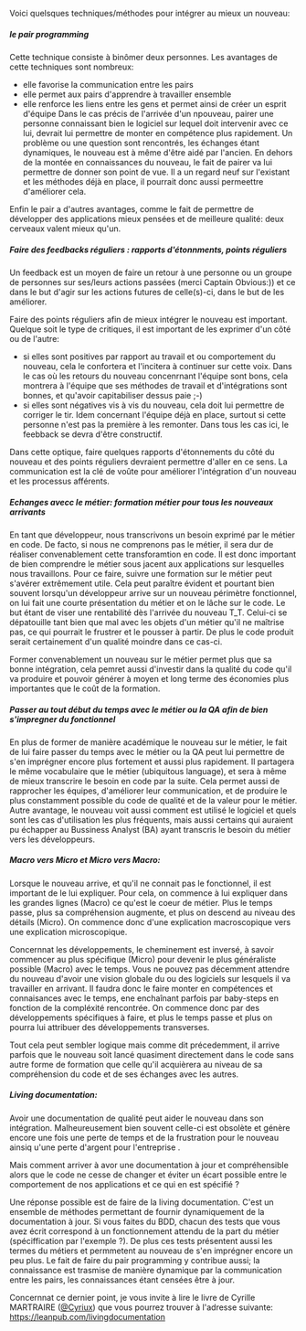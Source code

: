Voici quelsques techniques/méthodes pour intégrer au mieux un nouveau:

##### le pair programming
Cette technique consiste à binômer deux personnes. Les avantages de cette techniques sont nombreux:
- elle favorise la communication entre les pairs
- elle permet aux pairs d'apprendre à travailler ensemble
- elle renforce les liens entre les gens et permet ainsi de créer un esprit d'équipe
Dans le cas précis de l'arrivée d'un npouveau, pairer une personne connaissant bien le logiciel sur lequel doit intervenir
avec ce lui, devrait lui permettre de monter en compétence plus rapidement.
Un problème ou une question sont rencontrés, les échanges étant dynamiques, le nouveau est à même d'être aidé par
l'ancien.
En dehors de la montée en connaissances du nouveau, le fait de pairer va lui permettre de donner son point de vue. Il a
un regard neuf sur l'existant et les méthodes déjà en place, il pourrait donc aussi permeettre d'améliorer cela.

Enfin le pair a d'autres avantages, comme le fait de permettre de développer des applications mieux pensées et de
meilleure qualité:  deux cerveaux valent mieux qu'un.


##### Faire des feedbacks réguliers : rapports d'étonnments, points réguliers
Un feedback est un moyen de faire un retour à une personne ou un groupe de personnes sur ses/leurs actions passées
(merci Captain Obvious:)) et ce dans le but d'agir sur les actions futures de celle(s)-ci, dans le but de les améliorer.

Faire des points réguliers afin de mieux intégrer le nouveau est important. Quelque soit le type de critiques, il est
important de les exprimer d'un côté ou de l'autre:
- si elles sont positives par rapport au travail et ou comportement du nouveau, cela le confortera et l'incitera à
continuer sur cette voix. Dans le cas où les retours du nouveau concenrnant l'équipe sont bons, cela montrera à l'équipe
 que ses méthodes de travail et d'intégrations sont bonnes, et qu'avoir capitabiliser dessus paie ;-)
- si elles sont négatives vis à vis du nouveau, cela doit lui permettre de corriger le tir. Idem concernant l'équipe
déjà en place, surtout si cette personne n'est pas la première à les remonter. Dans tous les cas ici, le feebback se
devra d'être constructif.

Dans cette optique, faire quelques rapports d'étonnements du côté du nouveau et des points réguliers devraient permettre
d'aller en ce sens. La communication est la clé de voûte pour améliorer l'intégration d'un nouveau et les processus
afférents.

##### Echanges avecc le métier: formation métier pour tous les nouveaux arrivants
En tant que développeur, nous transcrivons un besoin exprimé par le métier en code. De facto, si nous ne comprenons pas
le métier, il sera dur de réaliser convenablement cette transforamtion en code.
Il est donc important de bien comprendre le métier sous jacent aux applications sur lesquelles nous travaillons.
Pour ce faire, suivre une formation sur le métier peut s'avérer extrêmement utile.
Cela peut paraître évident et pourtant bien souvent lorsqu'un développeur arrive sur un nouveau périmètre fonctionnel,
on lui fait une courte présentation du métier et on le lâche sur le code. Le but étant de viser une rentabilité dès
l'arrivée du nouveau T_T.
Celui-ci se dépatouille tant bien que mal avec les objets d'un métier qu'il ne maîtrise pas, ce qui pourrait le frustrer
et le pousser à partir. De plus le code produit serait certainement d'un qualité moindre dans ce cas-ci.

Former convenablement un nouveau sur le métier permet plus que sa bonne intégration, cela pemret aussi d'investir dans
la qualité du code qu'il va produire et pouvoir générer à moyen et long terme des économies plus importantes que le coût
de la formation.

##### Passer au tout début du temps avec le métier ou la QA afin de bien s'impregner du fonctionnel
En plus de former de manière académique le nouveau sur le métier, le fait de lui faire passer du temps avec le métier ou
la QA peut lui permettre de s'en imprégner encore plus fortement et aussi plus rapidement.
Il partagera le même vocabulaire que le métier (ubiquitous language), et sera à même de mieux transcrire le besoin en
code par la suite. Cela permet aussi de rapprocher les équipes, d'améliorer leur communication, et de produire le plus
constamment possible du code de qualité et de la valeur pour le métier.
Autre avantage, le nouveau voit aussi comment est utilisé le logiciel et quels sont les cas d'utilisation les plus
fréquents, mais aussi certains qui auraient pu échapper au Bussiness Analyst (BA) ayant transcris le besoin du métier vers
les développeurs.

##### Macro vers Micro et Micro vers Macro:
Lorsque le nouveau arrive, et qu'il ne connait pas le fonctionnel, il est important de le lui expliquer.
Pour cela, on commence à lui expliquer dans les grandes lignes (Macro) ce qu'est le coeur de métier. Plus le temps passe,
plus sa compréhension augmente, et plus on descend au niveau des détails (Micro).
On commence donc d'une explication macroscopique vers une explication microscopique.

Concernnat les développements, le cheminement est inversé, à savoir commencer au plus spécifique (Micro) pour devenir le
plus généraliste possible (Macro) avec le temps.
Vous ne pouvez pas décemment attendre du nouveau d'avoir une vision globale du ou des logiciels sur lesquels il va
travailler en arrivant.
Il faudra donc le faire monter en compétences et connaisances avec le temps, ene enchaînant parfois par baby-steps en
fonction de la compléxité rencontrée. On commence donc par des développements spécifiques à faire, et plus le temps
passe et plus on pourra lui attribuer des développements transverses.

Tout cela peut sembler logique mais comme dit précedemment, il arrive parfois que le nouveau soit lancé quasiment directement
dans le code sans autre forme de formation que celle qu'il acquièrera au niveau de sa compréhension du code et de ses
échanges avec les autres.

##### Living documentation:
Avoir une documentation de qualité peut aider le nouveau dans son intégration. Malheureusement bien souvent celle-ci est
obsolète et génère encore une fois une perte de temps et de la frustration pour le nouveau ainsiq u'une perte d'argent
pour l'entreprise .

Mais comment arriver à avor une documentation à jour et compréhensible alors que le code ne cesse de changer et éviter
un écart possible entre le comportement de nos applications et ce qui en est spécifié ?

Une réponse possible est de faire de la living documentation. C'est un ensemble de méthodes permettant de fournir
dynamiquement de la documentation à jour.
Si vous faites du BDD, chacun des tests que vous avez écrit correspond à un fonctionnement attendu de la part du métier
(spéciffication par l'exemple ?). De plus ces tests présentent aussi les termes du métiers et permmetent au nouveau de
s'en imprégner encore un peu plus.
Le fait de faire du pair programming y contribue aussi; la connaissance est trasmise de manière dynamique par la
communication entre les pairs, les connaissances étant censées être à jour.

Concernnat ce dernier point, je vous invite à lire le livre de Cyrille MARTRAIRE ([@Cyriux](https://twitter.com/cyriux?lang=fr))
que vous pourrez trouver à l'adresse suivante: https://leanpub.com/livingdocumentation